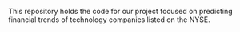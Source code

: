 This repository holds the code for our project focused on predicting financial trends of technology companies listed on the NYSE.
